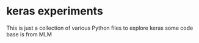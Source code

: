 # keras experiments
This is just a collection of various Python files to explore keras
some code base is from MLM

